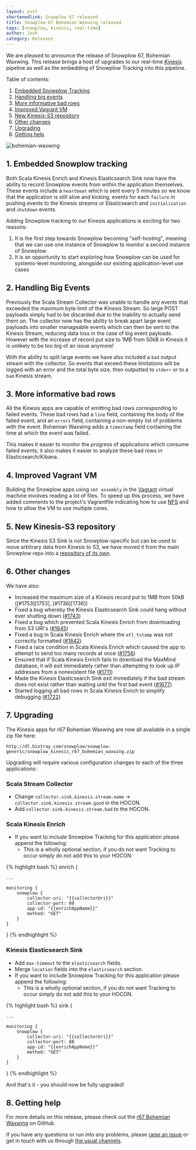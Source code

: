 ```yaml
---
layout: post
shortenedlink: Snowplow 67 released
title: Snowplow 67 Bohemian Waxwing released
tags: [snowplow, kinesis, real-time]
author: Josh
category: Releases
---
```


We are pleased to announce the release of Snowplow 67, Bohemian Waxwing. This release brings a host of upgrades to our real-time [Kinesis][kinesis] pipeline as well as the embedding of Snowplow Tracking into this pipeline.

Table of contents:

1. [Embedded Snowplow Tracking](/blog/2015/07/12/snowplow-r67-bohemian-waxwing-released#snowplow-tracking)
2. [Handling big events](/blog/2015/07/12/snowplow-r67-bohemian-waxwing-released#handling-big-events)
3. [More informative bad rows](/blog/2015/07/12/snowplow-r67-bohemian-waxwing-released#timestamps)
4. [Improved Vagrant VM](/blog/2015/07/12/snowplow-r67-bohemian-waxwing-released#vm)
5. [New Kinesis-S3 repository](/blog/2015/07/12/snowplow-r67-bohemian-waxwing-released#kinesis-s3)
6. [Other changes](/blog/2015/07/12/snowplow-r67-bohemian-waxwing-released#other)
7. [Upgrading](/blog/2015/07/12/snowplow-r67-bohemian-waxwing-released#upgrading)
8. [Getting help](/blog/2015/07/12/snowplow-r67-bohemian-waxwing-released#help)

![bohemian-waxwing][bohemian-waxwing]

<!--more-->

<h2 id="snowplow-tracking">1. Embedded Snowplow tracking</h2>

Both Scala Kinesis Enrich and Kinesis Elasticsearch Sink now have the ability to record Snowplow events from within the application themselves. These events include a `heartbeat` which is sent every 5 minutes so we know that the application is still alive and kicking, events for each `failure` in pushing events to the Kinesis streams or Elasticsearch and `initialization` and `shutdown` events.

Adding Snowplow tracking to our Kinesis applications is exciting for two reasons:

1. It is the first step towards Snowplow becoming "self-hosting", meaning that we can use one instance of Snowplow to monitor a second instance of Snowplow
2. It is an opportunity to start exploring how Snowplow can be used for systems-level monitoring, alongside our existing application-level use cases

<h2 id="handling-big-events">2. Handling Big Events</h2>

Previously the Scala Stream Collector was unable to handle any events that exceeded the maximum byte limit of the Kinesis Stream.  So large POST payloads simply had to be discarded due to the inability to actually send them on.  The collector now has the ability to break apart large event payloads into smaller manageable events which can then be sent to the Kinesis Stream, reducing data loss in the case of big event payloads.  However with the increase of record put size to 1MB from 50kB in Kinesis it is unlikely to be too big of an issue anymore!

With the ability to split large events we have also included a `bad` output stream with the collector.  So events that exceed these limitations will be logged with an error and the total byte size, then outputted to `stderr` or to a `bad` Kinesis stream.

<h2 id="timestamps">3. More informative bad rows</h2>

All the Kinesis apps are capable of emitting bad rows corresponding to failed events. These bad rows had a `line` field, containing the body of the failed event, and an `errors` field, containing a non-empty list of problems with the event. Bohemian Waxwing adds a `timestamp` field containing the time at which the event was failed.

This makes it easier to monitor the progress of applications which consume failed events; it also makes it easier to analyze these bad rows in Elasticsearch/Kibana.

<h2 id="vm">4. Improved Vagrant VM</h2>

Building the Snowplow apps using `sbt assembly` in the [Vagrant][vagrant] virtual machine involves reading a lot of files. To speed up this process, we have added comments to the project's Vagrantfile indicating how to use [NFS][nfs] and how to allow the VM to use multiple cores.

<h2 id="kinesis-s3">5. New Kinesis-S3 repository</h2>

Since the Kinesis S3 Sink is not Snowplow-specific but can be used to move arbitrary data from Kinesis to S3, we have moved it from the main Snowplow repo into a [repository of its own][kinesis-s3].

<h2 id="other">6. Other changes</h2>

We have also:

* Increased the maximum size of a Kinesis record put to 1MB from 50kB ([#1753][1753], [#1736][1736])
* Fixed a bug whereby the Kinesis Elasticsearch Sink could hang without ever shutting down ([#1743][1743])
* Fixed a bug which prevented Scala Kinesis Enrich from downloading from S3 URI's ([#1645][1645])
* Fixed a bug in Scala Kinesis Enrich where the `etl_tstamp` was not correctly formatted ([#1842][1842])
* Fixed a race condition in Scala Kinesis Enrich which caused the app to attempt to send too many records at once ([#1756][1756])
* Ensured that if Scala Kinesis Enrich fails to download the MaxMind database, it will exit immediately rather than attempting to look up IP addresses from a nonexistent file ([#1711][1711])
* Made the Kinesis Elasticsearch Sink exit immediately if the bad stream does not exist rather than waiting until the first bad event ([#1677][1677])
* Started logging all bad rows in Scala Kinesis Enrich to simplify debugging ([#1722][1722])

<h2 id="upgrading">7. Upgrading</h2>

The Kinesis apps for r67 Bohemian Waxwing are now all available in a single zip file here:

    http://dl.bintray.com/snowplow/snowplow-generic/snowplow_kinesis_r67_bohemian_waxwing.zip

Upgrading will require various configuration changes to each of the three applications:

<h3>Scala Stream Collector</h3>

* Change `collector.sink.kinesis.stream.name` -> `collector.sink.kinesis.stream.good` in the HOCON.
* Add `collector.sink.kinesis.stream.bad` to the HOCON.

<h3>Scala Kinesis Enrich</h3>

* If you want to include Snowplow Tracking for this application please append the following:
  - This is a wholly optional section, if you do not want Tracking to occur simply do not add this to your HOCON.

{% highlight bash %}
enrich {
    
    ...

    monitoring {
        snowplow {
            collector-uri: "{{collectorUri}}"
            collector-port: 80
            app-id: "{{enrichAppName}}"
            method: "GET"
        }
    }
}
{% endhighlight %}

<h3>Kinesis Elasticsearch Sink</h3>

* Add `max-timeout` to the `elasticsearch` fields.
* Merge `location` fields into the `elasticsearch` section.
* If you want to include Snowplow Tracking for this application please append the following:
  - This is a wholly optional section, if you do not want Tracking to occur simply do not add this to your HOCON.

{% highlight bash %}
sink {
    
    ...

    monitoring {
        snowplow {
            collector-uri: "{{collectorUri}}"
            collector-port: 80
            app-id: "{{enrichAppName}}"
            method: "GET"
        }
    }
}
{% endhighlight %}

And that's it - you should now be fully upgraded!

<h2 id="help">8. Getting help</h2>

For more details on this release, please check out the [r67 Bohemian Waxwing][r67-release] on GitHub. 

If you have any questions or run into any problems, please [raise an issue][issues] or get in touch with us through [the usual channels][talk-to-us].

[bohemian-waxwing]: /assets/img/blog/2015/07/bohemian-waxwing.jpg

[kinesis]: http://aws.amazon.com/kinesis/
[vagrant]: https://www.vagrantup.com/
[nfs]: https://en.wikipedia.org/wiki/Network_File_System
[kinesis-s3]: https://github.com/snowplow/kinesis-s3

[1645]: https://github.com/snowplow/snowplow/issues/1645
[1677]: https://github.com/snowplow/snowplow/issues/1677
[1711]: https://github.com/snowplow/snowplow/issues/1711
[1722]: https://github.com/snowplow/snowplow/issues/1722
[1743]: https://github.com/snowplow/snowplow/issues/1743
[1756]: https://github.com/snowplow/snowplow/issues/1756
[1842]: https://github.com/snowplow/snowplow/issues/1842

[r67-release]: https://github.com/snowplow/snowplow/releases/tag/r67-bohemian-waxwing
[wiki]: https://github.com/snowplow/snowplow/wiki
[issues]: https://github.com/snowplow/snowplow/issues
[talk-to-us]: https://github.com/snowplow/snowplow/wiki/Talk-to-us
